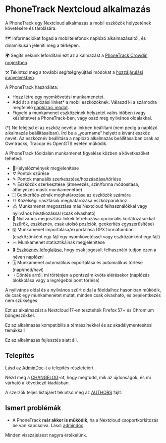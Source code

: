 # PhoneTrack Nextcloud alkalmazás

A PhoneTrack egy Nextcloud alkalmazás a mobil eszközök helyzetének követésére és tárolására.

🗺 Információkat fogad a mobiltelefonok naplózó alkalmazásaitól, és dinamikusan jeleníti meg a térképen.

🌍 Segíts nekünk lefordítani ezt az alkalmazást a [PhoneTrack Crowdin projektben](https://crowdin.com/project/phonetrack).

⚒ Tekintsd meg a további segítségnyújtási módokat a [hozzájárulási irányelvekben](https://gitlab.com/eneiluj/phonetrack-oc/blob/master/CONTRIBUTING.md).

A PhoneTrack használata:

* Hozz létre egy nyomkövetési munkamenetet.
* Add át a naplózási linket\* a mobil eszközöknek. Válaszd ki a számodra megfelelő [naplózási módot](https://gitlab.com/eneiluj/phonetrack-oc/wikis/userdoc#logging-methods).
* Figyeld a munkamenet eszközeinek helyzetét valós időben (vagy késleltetve) a PhoneTrack-ben, vagy oszd meg nyilvános oldalakkal.

(\*) Ne felejtsd el az eszköz nevét a linkben beállítani (nem pedig a naplózó alkalmazás beállításaiban). Írd be a „yourname” helyett a kívánt eszköz nevét. Az eszköznév beállítása a naplózó alkalmazás beállításaiban csak az Owntracks, Traccar és OpenGTS esetén működik.

A PhoneTrack főoldalán munkamenet figyelése közben a következöket teheted:

* 📍Helyelőzmények megjelenítése
* ⛛ Pontok szürése
* ✎ Pontok manuális szerkesztése/hozzáadása/törlése
* ✎ Eszközök szerkesztése (átnevezés, szín/forma módosítása, áthelyezés másik munkamenetbe)
* ⛶ Geokerítés‑zónák meghatározása az eszközök számára
* ⚇ Közelségi riasztások meghatározása eszközpárokhoz
* 🖧 Munkamenet megosztása más Nextcloud felhasználókkal vagy nyilvános hivatkozással (csak olvasható)
* 🔗 Nyilvános megosztási linkek létrehozása opcionális korlátozásokkal (szűrők, eszköznév, csak utolsó pozíciók, geokerítés egyszerűsítése)
* 🖫 Munkamenet importálása/exportálása GPX formátumban (eszközönként egy fájl egy nyomkövetéssel vagy eszközönként egy fájl)
* 🗠 Munkamenet statisztikáinak megjelenítése
* 🔒 [Eszköznév lefoglalása](https://gitlab.com/eneiluj/phonetrack-oc/wikis/userdoc#device-name-reservation), hogy csak jogosult felhasználó tudjon ezen a néven naplózni
* 🗓 Munkamenet automatikus exportálása és automatikus törlése (napi/heti/havi)
* ◔ Döntés arról, mi történjen a pontszám kvóta elérésekor (naplózás blokkolása vagy a legrégebbi pont törlése)

A nyilvános oldal és a nyilvános szűrt oldal a főoldalhoz hasonlóan működik, de csak egy munkamenetet mutat, minden csak olvasható, és bejelentkezés nem szükséges.

Ezt az alkalmazást a Nextcloud 17‑en tesztelték Firefox 57+ és Chromium böngészőkkel.

Ez az alkalmazás kompatibilis a témaszínekkel és az akadálymentesítési témákkal!

Ez az alkalmazás fejlesztés alatt áll.

## Telepítés

Lásd az [AdminDoc](https://gitlab.com/eneiluj/phonetrack-oc/wikis/admindoc)-t a telepítés részleteiért.

Nézd meg a [CHANGELOG](https://gitlab.com/eneiluj/phonetrack-oc/blob/master/CHANGELOG.md#change-log)-ot, hogy megtudd, mik az újdonságok, és mi várható a következő kiadásban.

A szerzők teljes listájáért tekintsd meg az [AUTHORS](https://gitlab.com/eneiluj/phonetrack-oc/blob/master/AUTHORS.md#authors) fájlt.

## Ismert problémák

* A PhoneTrack **már akkor is működik**, ha a Nextcloud csoportkorlátozás be van kapcsolva. Lásd: [admindoc](https://gitlab.com/eneiluj/phonetrack-oc/wikis/admindoc#issue-with-phonetrack-restricted-to-some-groups-in-nextcloud).

Minden visszajelzést nagyra értékelünk.
